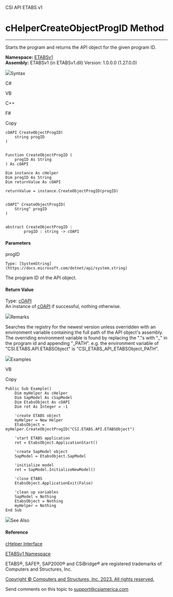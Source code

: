 ﻿

CSI API ETABS v1

# cHelperCreateObjectProgID Method  
  
---  
  
Starts the program and returns the API object for the given program ID.

**Namespace:** [ETABSv1](2780f1b8-2033-5289-2298-1cdb2a7508d9.htm)  
**Assembly:** ETABSv1 (in ETABSv1.dll) Version: 1.0.0.0 (1.27.0.0)

![](../icons/SectionExpanded.png)Syntax

C#

VB

C++

F#

Copy

    
    
    cOAPI CreateObjectProgID(
    	string progID
    )
    
    
    Function CreateObjectProgID ( 
    	progID As String
    ) As cOAPI
    
    Dim instance As cHelper
    Dim progID As String
    Dim returnValue As cOAPI
    
    returnValue = instance.CreateObjectProgID(progID)
    
    
    cOAPI^ CreateObjectProgID(
    	String^ progID
    )
    
    
    abstract CreateObjectProgID : 
            progID : string -> cOAPI 
    

#### Parameters

progID

    Type: [SystemString](https://docs.microsoft.com/dotnet/api/system.string)  
The program ID of the API object.

#### Return Value

Type: [cOAPI](85e13e9c-4b05-a5ed-4bfe-08903fdb79e1.htm)  
An instance of [cOAPI](85e13e9c-4b05-a5ed-4bfe-08903fdb79e1.htm) if
successful, nothing otherwise.

![](../icons/SectionExpanded.png)Remarks

Searches the registry for the newest version unless overridden with an
environment variable containing the full path of the API object's assembly.
The overriding environment variable is found by replacing the "."s with "_" in
the program id and appending "_PATH". e.g. the environment variable of
"CSI.ETABS.API.ETABSObject" is "CSI_ETABS_API_ETABSObject_PATH".

![](../icons/SectionExpanded.png)Examples

VB

Copy

    
    
    Public Sub Example()
        Dim myHelper As cHelper
        Dim SapModel As cSapModel
        Dim EtabsObject As cOAPI
        Dim ret As Integer = -1
    
        'create ETABS object
        myHelper = New Helper
        EtabsObject = myHelper.CreateObjectProgID("CSI.ETABS.API.ETABSObject")
    
        'start ETABS application
        ret = EtabsObject.ApplicationStart()
    
        'create SapModel object
        SapModel = EtabsObject.SapModel
    
        'initialize model
        ret = SapModel.InitializeNewModel()
    
        'close ETABS
        EtabsObject.ApplicationExit(False)
    
        'clean up variables
        SapModel = Nothing
        EtabsObject = Nothing
        myHelper = Nothing
    End Sub

![](../icons/SectionExpanded.png)See Also

#### Reference

[cHelper Interface](26c23d4c-221d-7bb7-4ae5-e9d97657cdcf.htm)

[ETABSv1 Namespace](2780f1b8-2033-5289-2298-1cdb2a7508d9.htm)

ETABS®, SAFE®, SAP2000® and CSiBridge® are registered trademarks of Computers
and Structures, Inc.  

[Copyright © Computers and Structures, Inc. 2023. All rights
reserved.](http://www.csiamerica.com)

Send comments on this topic to
[support@csiamerica.com](mailto:support%40csiamerica.com?Subject=CSI%20API%20ETABS%20v1)

